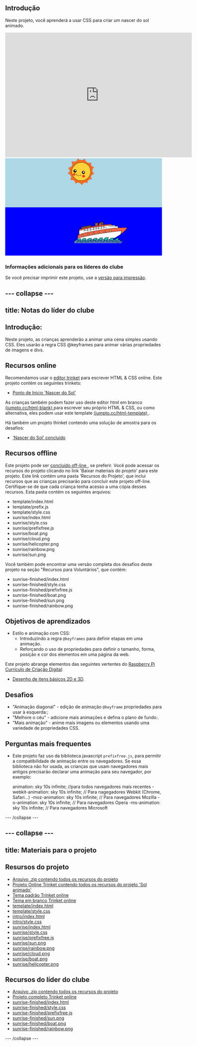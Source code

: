 ## Introdução

Neste projeto, você aprenderá a usar CSS para criar um nascer do sol animado.

<div class="trinket">
  <iframe src="https://trinket.io/embed/html/abcc0284a3?outputOnly=true&start=result" width="600" height="400" frameborder="0" marginwidth="0" marginheight="0" allowfullscreen>
  </iframe>
  <img src="images/sunrise-final.png">
</div>

### Informações adicionais para os líderes do clube

Se você precisar imprimir este projeto, use a [versão para impressão](https://projects.raspberrypi.org/en/projects/sunrise/print).

## \--- collapse \---

## title: Notas do líder do clube

## Introdução:

Neste projeto, as crianças aprenderão a animar uma cena simples usando CSS. Eles usarão a regra CSS @keyframes para animar várias propriedades de imagens e divs.

## Recursos online

Recomendamos usar o [editor trinket](https://trinket.io/) para escrever HTML & CSS online. Este projeto contém os seguintes trinkets:

+ [Ponto de Inicio 'Nascer do Sol'](https://trinket.io/html/web-sunrise)

As crianças também podem fazer uso deste editor html em branco [ (jumpto.cc/html-blank) ](http://jumpto.cc/html-blank) para escrever seu próprio HTML & CSS, ou como alternativa, eles podem usar este template [ (jumpto.cc/html-template) ](http://jumpto.cc/html-template).

Há também um projeto thinket contendo uma solução de amostra para os desafios:

+ ['Nascer do Sol' concluído](https://trinket.io/html/abcc0284a3)

## Recursos offline

Este projeto pode ser [ concluído off-line ](../offline.html), se preferir. Você pode acessar os recursos do projeto clicando no link 'Baixar materiais do projeto' para este projeto. Este link contém uma pasta 'Recursos do Projeto', que inclui recursos que as crianças precisarão para concluir este projeto off-line. Certifique-se de que cada criança tenha acesso a uma cópia desses recursos. Esta pasta contém os seguintes arquivos:

+ template/index.html
+ template/prefix.js
+ template/style.css
+ sunrise/index.html
+ sunrise/style.css
+ sunrise/prefixfree.js
+ sunrise/boat.png
+ sunrise/cloud.png
+ sunrise/helicopter.png
+ sunrise/rainbow.png
+ sunrise/sun.png

Você também pode encontrar uma versão completa dos desafios deste projeto na seção "Recursos para Voluntários", que contém:

+ sunrise-finished/index.html
+ sunrise-finished/style.css
+ sunrise-finished/prefixfree.js
+ sunrise-finished/boat.png
+ sunrise-finished/sun.png
+ sunrise-finished/rainbow.png

## Objetivos de aprendizados

+ Estilo e animação com CSS: 
    + Introduzindo a regra `@keyframes` para definir etapas em uma animação.
    + Reforçando o uso de propriedades para definir o tamanho, forma, posição e cor dos elementos em uma página da web.

Este projeto abrange elementos das seguintes vertentes do [Raspberry Pi Currículo de Criação Digital](http://rpf.io/curriculum):

+ [Desenho de itens básicos 2D e 3D](https://www.raspberrypi.org/curriculum/design/creator).

## Desafios

+ "Animação diagonal" - edição de animação `@keyframe` propriedades para usar à esquerda:;
+ "Melhore o céu" - adicione mais animações e defina o plano de fundo:.
+ "Mais animação" - anime mais imagens ou elementos usando uma variedade de propriedades CSS. 

## Perguntas mais frequentes

+ Este projeto faz uso da biblioteca javascript `prefixfree.js`, para permitir a compatibilidade de animação entre os navegadores. Se essa biblioteca não for usada, as crianças que usam navegadores mais antigos precisarão declarar uma animação para seu navegador, por exemplo:

    animation: sky 10s infinite;            //para todos navegadores mais recentes
    -webkit-animation: sky 10s infinite;    // Para nagegadores Webkit (Chrome, Safari...)
    -moz-animation: sky 10s infinite;       // Para navegadores Mozilla
    -o-animation: sky 10s infinite;         // Para navegadores Opera
    -ms-animation: sky 10s infinite;        // Para navegadores Microsoft 
    

\--- /collapse \---

## \--- collapse \---

## title: Materiais para o projeto

## Resursos do projeto

+ [Arquivo .zip contendo todos os recursos do projeto](resources/sunrise-project-resources.zip)
+ [Projeto Online Trinket contendo todos os recursos do projeto 'Sol animado'](http://jumpto.cc/web-sunrise)
+ [Tema padrão Trinket online](http://jumpto.cc/trinket-template)
+ [Tema em branco Trinket online](http://jumpto.cc/trinket-blank)
+ [template/index.html](resources/template-index.html)
+ [template/style.css](resources/template-style.css)
+ [intro/index.html](resources/intro-index.html)
+ [intro/style.css](resources/intro-style.css)
+ [sunrise/index.html](resources/sunrise-index.html)
+ [sunrise/style.css](resources/sunrise-style.css)
+ [sunrise/prefixfree.js](resources/sunrise-prefixfree.js)
+ [sunrise/sun.png](resources/sunrise-sun.png)
+ [sunrise/rainbow.png](resources/sunrise-rainbow.png)
+ [sunrise/cloud.png](resources/sunrise-cloud.png)
+ [sunrise/boat.png](resources/sunrise-boat.png)
+ [sunrise/helicopter.png](resources/sunrise-helicopter.png)

## Recursos do líder do clube

+ [Arquivo .zip contendo todos os recursos do projeto](resources/sunrise-volunteer-resources.zip)
+ [Projeto completo Trinket online](https://trinket.io/html/abcc0284a3)
+ [sunrise-finished/index.html](resources/sunrise-finished-index.html)
+ [sunrise-finished/style.css](resources/sunrise-finished-style.css)
+ [sunrise-finished/prefixfree.js](resources/sunrise-finished-prefixfree.js)
+ [sunrise-finished/sun.png](resources/sunrise-finished-sun.png)
+ [sunrise-finished/boat.png](resources/sunrise-finished-boat.png)
+ [sunrise-finished/rainbow.png](resources/sunrise-finished-rainbow.png)

\--- /collapse \---